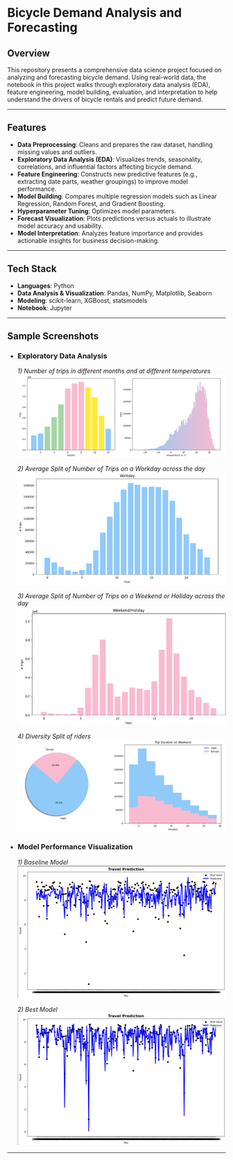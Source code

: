 # Bicycle Demand Analysis and Forecasting

## Overview

This repository presents a comprehensive data science project focused on analyzing and forecasting bicycle demand. Using real-world data, the notebook in this project walks through exploratory data analysis (EDA), feature engineering, model building, evaluation, and interpretation to help understand the drivers of bicycle rentals and predict future demand.

---

## Features

- **Data Preprocessing**: Cleans and prepares the raw dataset, handling missing values and outliers.
- **Exploratory Data Analysis (EDA)**: Visualizes trends, seasonality, correlations, and influential factors affecting bicycle demand.
- **Feature Engineering**: Constructs new predictive features (e.g., extracting date parts, weather groupings) to improve model performance.
- **Model Building**: Compares multiple regression models such as Linear Regression, Random Forest, and Gradient Boosting.
- **Hyperparameter Tuning**: Optimizes model parameters.
- **Forecast Visualization**: Plots predictions versus actuals to illustrate model accuracy and usability.
- **Model Interpretation**: Analyzes feature importance and provides actionable insights for business decision-making.

---

## Tech Stack

- **Languages**: Python
- **Data Analysis & Visualization**: Pandas, NumPy, Matplotlib, Seaborn
- **Modeling**: scikit-learn, XGBoost, statsmodels
- **Notebook**: Jupyter

---

## Sample Screenshots

- ### Exploratory Data Analysis ###

  *1) Number of trips in different months and at different temperatures*
  ![EDA Screenshot_1](screenshots/month_temp.png)

  *2) Average Split of Number of Trips on a Workday across the day*
  ![EDA Screenshot_2](screenshots/workday.png)

  *3) Average Split of Number of Trips on a Weekend or Holiday across the day*
  ![EDA Screenshot_3](screenshots/weekend_holiday.png)
     
  *4) Diversity Split of riders*
  ![EDA Screenshot_4](screenshots/diversity.png)

- ### Model Performance Visualization ###

  *1) Baseline Model* 
  ![Model_1 Screenshot](screenshots/baseline.png)

  *2) Best Model* 
  ![Model_@ Screenshot](screenshots/best.png)

---
